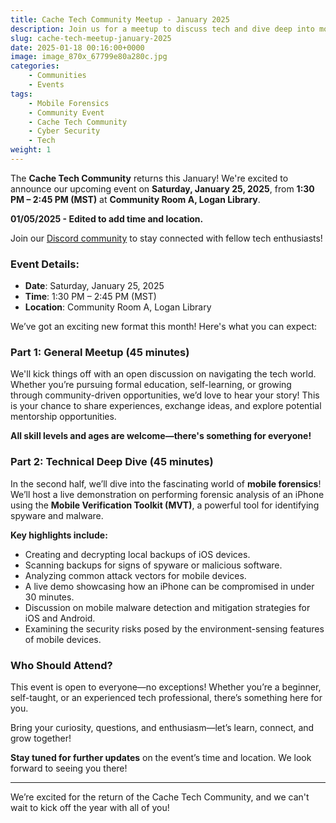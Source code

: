 ```yaml
---
title: Cache Tech Community Meetup - January 2025
description: Join us for a meetup to discuss tech and dive deep into mobile forensics!
slug: cache-tech-meetup-january-2025
date: 2025-01-18 00:16:00+0000
image: image_870x_67799e80a280c.jpg
categories:
    - Communities
    - Events
tags:
    - Mobile Forensics
    - Community Event
    - Cache Tech Community
    - Cyber Security
    - Tech
weight: 1
---
```


The **Cache Tech Community** returns this January! We're excited to announce our upcoming event on **Saturday, January 25, 2025**, from **1:30 PM – 2:45 PM (MST)** at **Community Room A, Logan Library**.

**01/05/2025 - Edited to add time and location.**

Join our [Discord community](https://discord.com/invite/YNkqmVGZbSk) to stay connected with fellow tech enthusiasts!

### Event Details:
- **Date**: Saturday, January 25, 2025
- **Time**: 1:30 PM – 2:45 PM (MST)
- **Location**: Community Room A, Logan Library

We’ve got an exciting new format this month! Here's what you can expect:

### Part 1: General Meetup (45 minutes)

We'll kick things off with an open discussion on navigating the tech world. Whether you’re pursuing formal education, self-learning, or growing through community-driven opportunities, we’d love to hear your story! This is your chance to share experiences, exchange ideas, and explore potential mentorship opportunities. 

**All skill levels and ages are welcome—there's something for everyone!**

### Part 2: Technical Deep Dive (45 minutes)

In the second half, we’ll dive into the fascinating world of **mobile forensics**! We’ll host a live demonstration on performing forensic analysis of an iPhone using the **Mobile Verification Toolkit (MVT)**, a powerful tool for identifying spyware and malware. 

**Key highlights include:**
- Creating and decrypting local backups of iOS devices.
- Scanning backups for signs of spyware or malicious software.
- Analyzing common attack vectors for mobile devices.
- A live demo showcasing how an iPhone can be compromised in under 30 minutes.
- Discussion on mobile malware detection and mitigation strategies for iOS and Android.
- Examining the security risks posed by the environment-sensing features of mobile devices.

### Who Should Attend?

This event is open to everyone—no exceptions! Whether you’re a beginner, self-taught, or an experienced tech professional, there’s something here for you. 

Bring your curiosity, questions, and enthusiasm—let’s learn, connect, and grow together!

**Stay tuned for further updates** on the event’s time and location. We look forward to seeing you there!

---

We’re excited for the return of the Cache Tech Community, and we can't wait to kick off the year with all of you!

